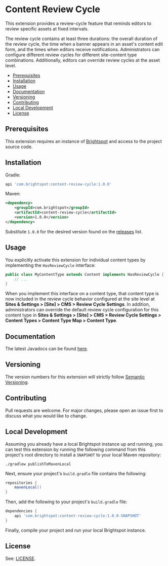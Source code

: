 # Content Review Cycle

This extension provides a review-cycle feature that reminds editors to review specific assets at fixed intervals. 

The review cycle contains at least three durations: the overall duration of the review cycle, the time when a banner appears in an asset's content edit form, and the times when editors receive notifications. Administrators can configure different review cycles for different site-content type combinations. Additionally, editors can override review cycles at the asset level.

* [Prerequisites](#prerequisites)
* [Installation](#installation)
* [Usage](#usage)
* [Documentation](#documentation)
* [Versioning](#versioning)
* [Contributing](#contributing)
* [Local Development](#local-development)
* [License](#license)

## Prerequisites

This extension requires an instance of [Brightspot](https://www.brightspot.com/) and access to the project source code.

## Installation

Gradle:
```groovy
api 'com.brightspot:content-review-cycle:1.0.0'
```

Maven:
```xml
<dependency>
    <groupId>com.brightspot</groupId>
    <artifactId>content-review-cycle</artifactId>
    <version>1.0.0</version>
</dependency>
```
Substitute `1.0.0` for the desired version found on the [releases](/releases) list.

## Usage

You explicitly activate this extension for individual content types by implementing the `HasReviewCycle` interface:

```java
public class MyContentType extends Content implements HasReviewCycle {
    // ...
}
```

When you implement this interface on a content type, that content type is now included in the review cycle behavior configured at the site level at **Sites & Settings > [Site] > CMS > Review Cycle Settings**. In addition, administrators can override the default review cycle configuration for this content type in **Sites & Settings > [Site] > CMS > Review Cycle Settings > Content Types > Content Type Map > Content Type**. 

## Documentation

The latest Javadocs can be found [here](https://artifactory.psdops.com/public/com/brightspot/content-review-cycle/%5BRELEASE%5D/content-review-cycle-%5BRELEASE%5D-javadoc.jar!/index.html).

## Versioning

The version numbers for this extension will strictly follow [Semantic Versioning](https://semver.org/).

## Contributing
Pull requests are welcome. For major changes, please open an issue first to
discuss what you would like to change.

## Local Development

Assuming you already have a local Brightspot instance up and running, you can test this extension by running the following command from this project's root directory to install a `SNAPSHOT` to your local Maven repository:

```shell
./gradlew publishToMavenLocal
```

Next, ensure your project's `build.gradle` file contains the following:

```groovy
repositories {
    mavenLocal()
}
```

Then, add the following to your project's `build.gradle` file:

```groovy
dependencies {
    api 'com.brightspot:content-review-cycle:1.0.0-SNAPSHOT'
}
```

Finally, compile your project and run your local Brightspot instance.

## License

See: [LICENSE](LICENSE).
